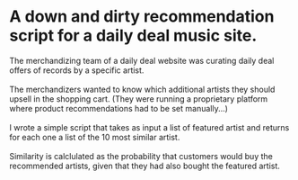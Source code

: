 # A down and dirty recommendation script for a daily deal music site. 

The merchandizing team of a daily deal website was curating daily deal offers of records by a specific artist.
<br/> 
<br/> 
The merchandizers wanted to know which additional artists they should upsell in the shopping cart. (They were running a proprietary platform where product recommendations
had to be set manually...)
<br/> 
<br/> 
I wrote a simple script that takes as input a list of featured artist and returns for each one a list of the 10 most similar artist. 
<br/> 
<br/> 
Similarity is calclulated as the probability that customers would buy the recommended artists, given that they had also bought the featured artist.
